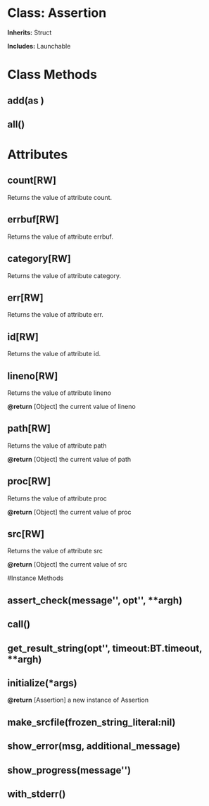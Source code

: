 # Class: Assertion
**Inherits:** Struct
    
**Includes:** Launchable
  



# Class Methods
## add(as ) [](#method-c-add)
## all() [](#method-c-all)
# Attributes
## count[RW] [](#attribute-c-count)
Returns the value of attribute count.

## errbuf[RW] [](#attribute-c-errbuf)
Returns the value of attribute errbuf.

## category[RW] [](#attribute-i-category)
Returns the value of attribute category.

## err[RW] [](#attribute-i-err)
Returns the value of attribute err.

## id[RW] [](#attribute-i-id)
Returns the value of attribute id.

## lineno[RW] [](#attribute-i-lineno)
Returns the value of attribute lineno

**@return** [Object] the current value of lineno

## path[RW] [](#attribute-i-path)
Returns the value of attribute path

**@return** [Object] the current value of path

## proc[RW] [](#attribute-i-proc)
Returns the value of attribute proc

**@return** [Object] the current value of proc

## src[RW] [](#attribute-i-src)
Returns the value of attribute src

**@return** [Object] the current value of src


#Instance Methods
## assert_check(message'', opt'', **argh) [](#method-i-assert_check)

## call() [](#method-i-call)

## get_result_string(opt'', timeout:BT.timeout, **argh) [](#method-i-get_result_string)

## initialize(*args) [](#method-i-initialize)

**@return** [Assertion] a new instance of Assertion

## make_srcfile(frozen_string_literal:nil) [](#method-i-make_srcfile)

## show_error(msg, additional_message) [](#method-i-show_error)

## show_progress(message'') [](#method-i-show_progress)

## with_stderr() [](#method-i-with_stderr)

